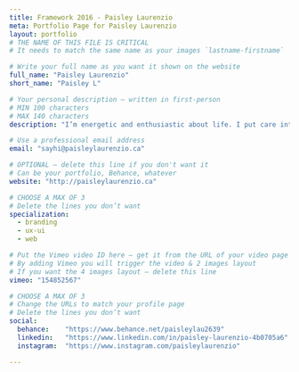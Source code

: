 ```yaml
---
title: Framework 2016 - Paisley Laurenzio
meta: Portfolio Page for Paisley Laurenzio
layout: portfolio
# THE NAME OF THIS FILE IS CRITICAL
# It needs to match the same name as your images `lastname-firstname`

# Write your full name as you want it shown on the website
full_name: "Paisley Laurenzio"
short_name: "Paisley L"

# Your personal description — written in first-person
# MIN 100 characters
# MAX 140 characters
description: "I’m energetic and enthusiastic about life. I put care into everything I do whether it is my physical well-being, passion projects or work."

# Use a professional email address
email: "sayhi@paisleylaurenzio.ca"

# OPTIONAL — delete this line if you don't want it
# Can be your portfolio, Behance, whatever
website: "http://paisleylaurenzio.ca"

# CHOOSE A MAX OF 3
# Delete the lines you don’t want
specialization:
  - branding
  - ux-ui
  - web

# Put the Vimeo video ID here — get it from the URL of your video page
# By adding Vimeo you will trigger the video & 2 images layout
# If you want the 4 images layout — delete this line
vimeo: "154852567"

# CHOOSE A MAX OF 3
# Change the URLs to match your profile page
# Delete the lines you don’t want
social:
  behance:    "https://www.behance.net/paisleylau2639"
  linkedin:   "https://www.linkedin.com/in/paisley-laurenzio-4b0705a6"
  instagram:  "https://www.instagram.com/paisleylaurenzio"

---
```

